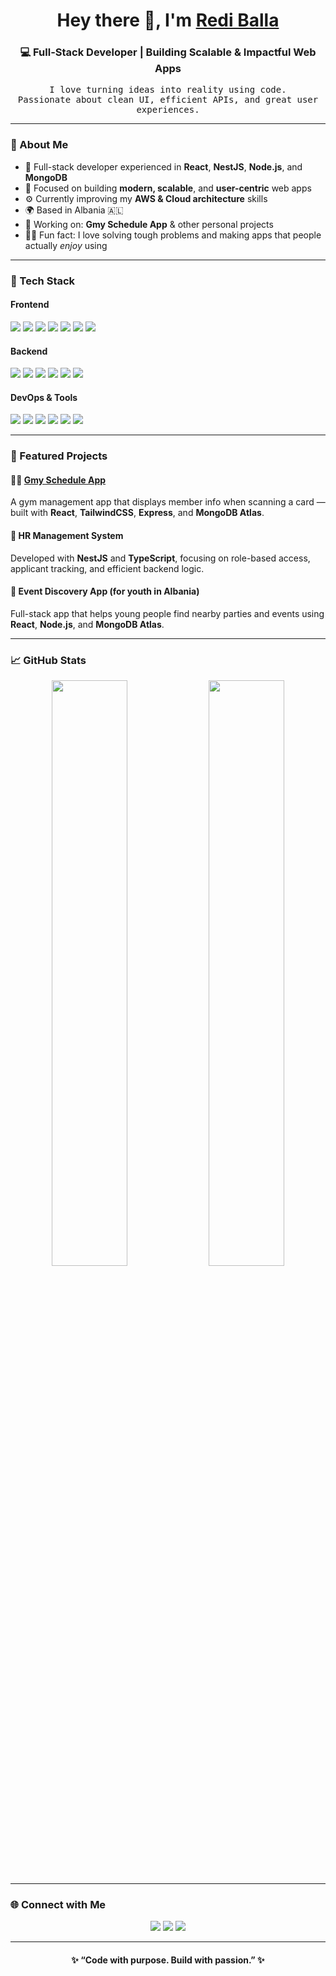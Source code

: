 <!-- Profile Header -->
<h1 align="center">Hey there 👋, I'm <a href="https://reddydb-portfolio.netlify.app" target="_blank">Redi Balla</a></h1>
<h3 align="center">💻 Full-Stack Developer | Building Scalable & Impactful Web Apps</h3>

<p align="center">
  <samp>
    I love turning ideas into reality using code. <br/>
    Passionate about clean UI, efficient APIs, and great user experiences.
  </samp>
</p>

---

### 🧠 About Me

- 🚀 Full-stack developer experienced in **React**, **NestJS**, **Node.js**, and **MongoDB**  
- 🧩 Focused on building **modern, scalable**, and **user-centric** web apps  
- ⚙️ Currently improving my **AWS & Cloud architecture** skills  
- 🌍 Based in Albania 🇦🇱  
- 🎯 Working on: **Gmy Schedule App** & other personal projects  
- 🧘‍♂️ Fun fact: I love solving tough problems and making apps that people actually *enjoy* using  

---

### 🧰 Tech Stack

#### Frontend
<p align="left">
  <img src="https://img.shields.io/badge/-JavaScript-F7DF1E?style=flat-square&logo=javascript&logoColor=000" />
  <img src="https://img.shields.io/badge/-TypeScript-3178C6?style=flat-square&logo=typescript&logoColor=fff" />
  <img src="https://img.shields.io/badge/-React-61DAFB?style=flat-square&logo=react&logoColor=000" />
  <img src="https://img.shields.io/badge/-Redux_Toolkit-764ABC?style=flat-square&logo=redux&logoColor=fff" />
  <img src="https://img.shields.io/badge/-TailwindCSS-38BDF8?style=flat-square&logo=tailwindcss&logoColor=000" />
  <img src="https://img.shields.io/badge/-HTML5-E34F26?style=flat-square&logo=html5&logoColor=fff" />
  <img src="https://img.shields.io/badge/-CSS3-1572B6?style=flat-square&logo=css3&logoColor=fff" />
</p>

#### Backend
<p align="left">
  <img src="https://img.shields.io/badge/-Node.js-339933?style=flat-square&logo=node.js&logoColor=fff" />
  <img src="https://img.shields.io/badge/-Express.js-000000?style=flat-square&logo=express&logoColor=fff" />
  <img src="https://img.shields.io/badge/-NestJS-E0234E?style=flat-square&logo=nestjs&logoColor=fff" />
  <img src="https://img.shields.io/badge/-MongoDB-47A248?style=flat-square&logo=mongodb&logoColor=fff" />
  <img src="https://img.shields.io/badge/-Mongoose-880000?style=flat-square&logo=mongoose&logoColor=fff" />
  <img src="https://img.shields.io/badge/-REST_API-02569B?style=flat-square&logo=postman&logoColor=fff" />
</p>

#### DevOps & Tools
<p align="left">
  <img src="https://img.shields.io/badge/-AWS-232F3E?style=flat-square&logo=amazon-aws&logoColor=fff" />
  <img src="https://img.shields.io/badge/-Git-F05032?style=flat-square&logo=git&logoColor=fff" />
  <img src="https://img.shields.io/badge/-GitHub-181717?style=flat-square&logo=github&logoColor=fff" />
  <img src="https://img.shields.io/badge/-VS_Code-007ACC?style=flat-square&logo=visual-studio-code&logoColor=fff" />
  <img src="https://img.shields.io/badge/-Postman-FF6C37?style=flat-square&logo=postman&logoColor=fff" />
  <img src="https://img.shields.io/badge/-Docker-2496ED?style=flat-square&logo=docker&logoColor=fff" />
</p>

---

### 📂 Featured Projects

#### 🏋️‍♂️ [Gmy Schedule App](https://github.com/)
A gym management app that displays member info when scanning a card — built with **React**, **TailwindCSS**, **Express**, and **MongoDB Atlas**.

#### 🧠 HR Management System
Developed with **NestJS** and **TypeScript**, focusing on role-based access, applicant tracking, and efficient backend logic.

#### 🎉 Event Discovery App (for youth in Albania)
Full-stack app that helps young people find nearby parties and events using **React**, **Node.js**, and **MongoDB Atlas**.

---

### 📈 GitHub Stats

<p align="center">
  <img width="49%" src="https://github-readme-stats.vercel.app/api?username=reddydb&show_icons=true&theme=tokyonight" />
  <img width="49%" src="https://github-readme-streak-stats.herokuapp.com/?user=reddydb&theme=tokyonight" />
</p>

---

### 🌐 Connect with Me

<p align="center">
  <a href="https://reddydb-portfolio.netlify.app/" target="_blank"><img src="https://img.shields.io/badge/Portfolio-%2312100E.svg?style=for-the-badge&logo=vercel&logoColor=white" /></a>
  <a href="https://www.linkedin.com/in/redi-balla" target="_blank"><img src="https://img.shields.io/badge/LinkedIn-%230A66C2.svg?style=for-the-badge&logo=linkedin&logoColor=white" /></a>
  <a href="mailto:redi.balla@example.com"><img src="https://img.shields.io/badge/Email-%23EA4335.svg?style=for-the-badge&logo=gmail&logoColor=white" /></a>
</p>

---

<h4 align="center">✨ “Code with purpose. Build with passion.” ✨</h4>
